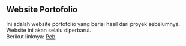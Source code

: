 ## Website Portofolio
Ini adalah website portofolio yang berisi hasil dari proyek sebelumnya. Website ini akan selalu diperbarui.<br>
Berikut linknya: [Peb](https://febrinurdiansah.github.io/peb/{:target="_blank"})
